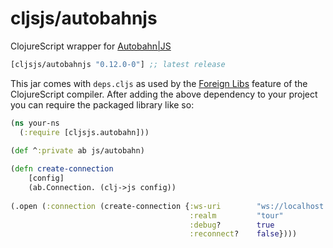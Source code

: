 # cljsjs/autobahnjs

ClojureScript wrapper for [Autobahn|JS](http://autobahn.ws/js/) 
[](dependency)
```clojure
[cljsjs/autobahnjs "0.12.0-0"] ;; latest release
```
[](/dependency)

This jar comes with `deps.cljs` as used by the [Foreign Libs][flibs] feature
of the ClojureScript compiler. After adding the above dependency to your project
you can require the packaged library like so:


```clojure
(ns your-ns
  (:require [cljsjs.autobahn]))
             
(def ^:private ab js/autobahn)

(defn create-connection
    [config]
    (ab.Connection. (clj->js config))
    
(.open (:connection (create-connection {:ws-uri        "ws://localhost.de:8280/ws"
                                        :realm         "tour"
                                        :debug?        true
                                        :reconnect?    false})))

```


[flibs]: https://github.com/clojure/clojurescript/wiki/Packaging-Foreign-Dependencies
